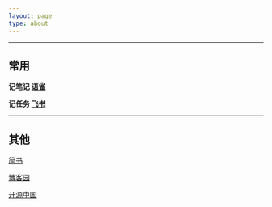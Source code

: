 ```yaml
---
layout: page
type: about
---
```


---

## 常用

**记笔记  [语雀](https://www.yuque.com/syuh)**

**记任务  [飞书](https://pd8ung8c36.feishu.cn/drive/home/)**



---

## 其他

[简书](https://www.jianshu.com/u/a9517e4b3312)

[博客园](https://www.cnblogs.com/syuh/)

[开源中国](https://my.oschina.net/syuh)


